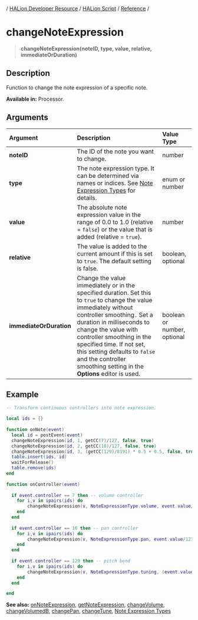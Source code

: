 / [HALion Developer Resource](../../HALion-Developer-Resource.md) / [HALion Script](./HALion-Script.md) / [Reference](./Reference.md) /

# changeNoteExpression

>**changeNoteExpression(noteID, type, value, relative, immediateOrDuration)**

## Description

Function to change the note expression of a specific note.

**Available in:** Processor.

## Arguments

|Argument|Description|Value Type|
|:-|:-|:-|
|**noteID**|The ID of the note you want to change.|number|
|**type**|The note expression type. It can be determined via names or indices. See [Note Expression Types](./Note-Expression-Types.md) for details.|enum or number|
|**value**|The absolute note expression value in the range of 0.0 to 1.0 (relative = ``false``) or the value that is added (relative = ``true``).|number|
|**relative**|The value is added to the current amount if this is set to ``true``. The default setting is false.|boolean, optional|
|**immediateOrDuration**|Change the value immediately or in the specified duration. Set this to ``true`` to change the value immediately without controller smoothing``.`` Set a duration in milliseconds to change the value with controller smoothing in the specified time. If not set, this setting defaults to ``false`` and the controller smoothing setting in the **Options** editor is used.|boolean or number, optional|

## Example

```lua
-- Transform continuous controllers into note expression.

local ids = {}
 
function onNote(event)
  local id = postEvent(event)
  changeNoteExpression(id, 1, getCC(7)/127, false, true)
  changeNoteExpression(id, 2, getCC(10)/127, false, true)
  changeNoteExpression(id, 3, (getCC(129)/8191) * 0.5 + 0.5, false, true)
  table.insert(ids, id)
  waitForRelease()
  table.remove(ids)
end
 
function onController(event)
  
  if event.controller == 7 then -- volume controller
    for i,v in ipairs(ids) do
        changeNoteExpression(v, NoteExpressionType.volume, event.value/127)
    end
  end
  
  if event.controller == 10 then -- pan controller
    for i,v in ipairs(ids) do
        changeNoteExpression(v, NoteExpressionType.pan, event.value/127)
    end
  end
  
  if event.controller == 129 then -- pitch bend
    for i,v in ipairs(ids) do
        changeNoteExpression(v, NoteExpressionType.tuning, (event.value/8191) * 0.5 + 0.5)
    end
  end

end
```

**See also:** [onNoteExpression](./onNoteExpression.md), [getNoteExpression](./getNoteExpression.md), [changeVolume](./changeVolume.md), [changeVolumedB](./changeVolumedB.md), [changePan](./changePan.md), [changeTune](./changeTune.md), [Note Expression Types](./Note-Expression-Types.md)